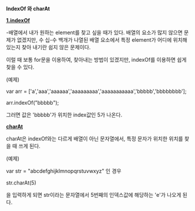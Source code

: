 **IndexOf  와 charAt**



<u>**1.indexOf**</u>

-배열에서 내가 원하는 element를 찾고 싶을 때가 있다. 배열의 요소가 많지 않으면 문제가 없겠지만, 수 십-수 백개가 나열된 배열 요소에서 특정 element가 어디에 위치해 있는지 찾아 내기란 쉽지 않은 문제이다.

이럴 때 보통 for문을 이용하여, 찾아내는 방법이 있겠지만, indexOf를 이용하면 쉽게 찾을 수 있다.



(예제)

var arr = ['a','aaa','aaaaaa','aaaaaaaaa','aaaaaaaaaaa','bbbbb','bbbbbbbb'];

arr.indexOf("bbbbb");  

그러면 값은 'bbbbb'가 위치한 index값인 5가 나온다.



**<u>charAt</u>**

charAt은 indexOf와는 다르게 배열이 아닌 문자열에서, 특정 문자가 위치한 위치를 찾을 때 쓰게 된다.

(예제)

var str = "abcdefghijklmnopqrstuvwxyz" 인 경우

str.charAt(5) 

을 입력하게 되면 str이라는 문자열에서 5번째의 인덱스값에 해당하는 'e'가 나오게 된다.

